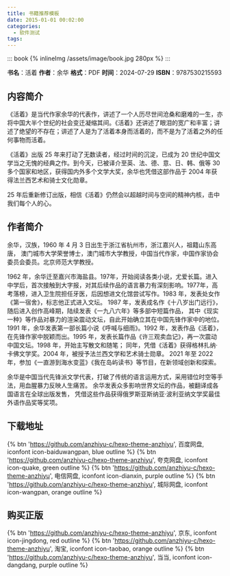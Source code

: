 ```yaml
---
title: 书籍推荐模板
date: 2015-01-01 00:02:00
categories:
  - 软件测试
tags:
---
```


::: book
{% inlineImg /assets/image/book.jpg 280px %}
:::

**书名**：活着
**作者**：余华
**格式**：PDF
**时间**：2024-07-29
**ISBN**：9787530215593

## 内容简介

《活着》是当代作家余华的代表作，讲述了一个人历尽世间沧桑和磨难的一生，亦将中国大半个世纪的社会变迁凝缩其间。《活着》还讲述了眼泪的宽广和丰富；讲述了绝望的不存在；讲述了人是为了活着本身而活着的，而不是为了活着之外的任何事物而活着。

《活着》出版 25 年来打动了无数读者，经过时间的沉淀，已成为 20 世纪中国文学当之无愧的经典之作。到今天，已被译介至英、法、德、意、日、韩、俄等 30 多个国家和地区，获得国内外多个文学大奖，余华也凭借这部作品于 2004 年获得法兰西艺术和骑士文化勋章。

25 年后重新修订出版，相信《活着》仍然会以超越时间与空间的精神内核，击中我们每个人的心。

## 作者简介

余华，汉族，1960 年 4 月 3 日出生于浙江省杭州市，浙江嘉兴人，祖籍山东高唐， 澳门城市大学荣誉博士，澳门城市大学教授，中国当代作家，中国作家协会委员会委员。北京师范大学教授。

1962 年，余华迁至嘉兴市海盐县。197年，开始阅读各类小说，尤爱长篇。进入中学后，首次接触到大字报，对其后续作品的语言暴力有深刻影响。1977年，高考落榜，进入卫生院担任牙医，后因想进文化馆尝试写作。1983 年，发表处女作《第一宿舍》，标志他正式进入文坛。 1987 年，发表成名作《十八岁出门远行》， 随后进入创作高峰期，陆续发表《一九八六年》等多部中短篇作品， 其中《现实一种》等作品对暴力的渲染震动文坛，自此开始确立其在中国先锋作家中的地位。1991 年，余华发表第一部长篇小说《呼喊与细雨》。1992 年，发表作品《活着》，在先锋作家中脱颖而出。1995 年，发表长篇作品《许三观卖血记》，再一次震动中国文坛。1998 年，开始主写散文和随笔； 同年，凭借《活着》获得格林扎纳·卡佛文学奖。2004 年，被授予法兰西文学和艺术骑士勋章。 2021 年至 2022 年，参加《一直游到海水变蓝》《我在岛屿读书》等节目，在新领域创新和探索。

余华是中国当代先锋派文学代表，打破了传统的语言运用方式，采用错位时空等手法，用血腥暴力反映人生痛苦。 余华发表众多影响世界文坛的作品，被翻译成各国语言在全球出版发售， 凭借这些作品获得俄罗斯亚斯纳亚·波利亚纳文学奖最佳外语作品奖等奖项。

## 下载地址

{% btn 'https://github.com/anzhiyu-c/hexo-theme-anzhiyu', 百度网盘, iconfont icon-baiduwangpan, blue outline %}
{% btn 'https://github.com/anzhiyu-c/hexo-theme-anzhiyu', 夸克网盘, iconfont icon-quake, green outline %}
{% btn 'https://github.com/anzhiyu-c/hexo-theme-anzhiyu', 电信网盘, iconfont icon-dianxin, purple outline %}
{% btn 'https://github.com/anzhiyu-c/hexo-theme-anzhiyu', 城际网盘, iconfont icon-wangpan, orange outline %}

## 购买正版

{% btn 'https://github.com/anzhiyu-c/hexo-theme-anzhiyu', 京东, iconfont icon-jingdong, red outline %}
{% btn 'https://github.com/anzhiyu-c/hexo-theme-anzhiyu', 淘宝, iconfont icon-taobao, orange outline %}
{% btn 'https://github.com/anzhiyu-c/hexo-theme-anzhiyu', 当当, iconfont icon-dangdang, purple outline %}
